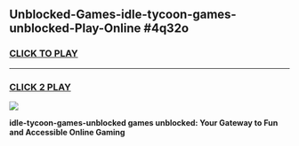 
## Unblocked-Games-idle-tycoon-games-unblocked-Play-Online #4q32o
<h3>
<a href="https://news.freeplayer.one?title=idle-tycoon-games-unblocked&ref=3">CLICK TO PLAY</a></h3>
<hr>

<h3>
<a href="https://news.freeplayer.one?title=idle-tycoon-games-unblocked&ref=3">CLICK 2 PLAY</a>
  
</h3>

<a href="https://news.freeplayer.one?title=idle-tycoon-games-unblocked&ref=3"><img src="https://clearcache.store/games.png"></a>


**idle-tycoon-games-unblocked games unblocked: Your Gateway to Fun and Accessible Online Gaming**
